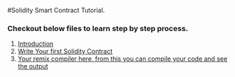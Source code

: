 
#Solidity Smart Contract Tutorial.
### Checkout below files to learn step by step process.

1) [Introduction](https://github.com/OkYashGajjar/fully-explained-solidity/blob/main/Introduction.md)
2) [Write Your first Solidity Contract](https://github.com/OkYashGajjar/fully-explained-solidity/blob/main/First-Contract.md)
3) [Your remix compiler here, from this you can compile your code and see the output](https://github.com/OkYashGajjar/fully-explained-solidity/blob/main/Remix-Compiler.md)
